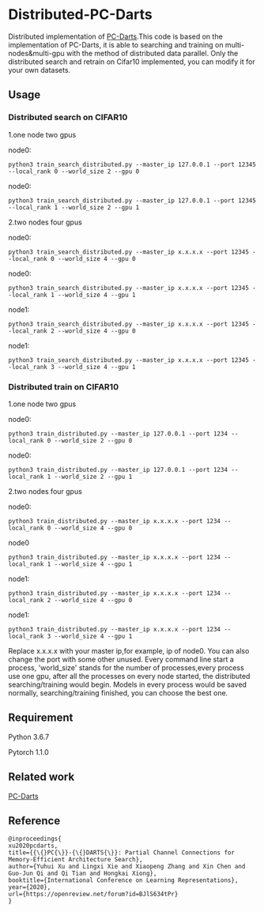 # Distributed-PC-Darts
Distributed implementation of [PC-Darts](https://github.com/yuhuixu1993/PC-DARTS).This code is based on the implementation of PC-Darts, it is able to searching and training on multi-nodes&amp;multi-gpu with the method of distributed data parallel. Only the distributed search and retrain on Cifar10 implemented, you can modify it for your own datasets.

## Usage
### Distributed search on CIFAR10

1.one node two gpus

node0:

    python3 train_search_distributed.py --master_ip 127.0.0.1 --port 12345 --local_rank 0 --world_size 2 --gpu 0

node0:

    python3 train_search_distributed.py --master_ip 127.0.0.1 --port 12345 --local_rank 1 --world_size 2 --gpu 1

2.two nodes four gpus

node0:

    python3 train_search_distributed.py --master_ip x.x.x.x --port 12345 --local_rank 0 --world_size 4 --gpu 0

node0:

    python3 train_search_distributed.py --master_ip x.x.x.x --port 12345 --local_rank 1 --world_size 4 --gpu 1

node1:

    python3 train_search_distributed.py --master_ip x.x.x.x --port 12345 --local_rank 2 --world_size 4 --gpu 0

node1:

    python3 train_search_distributed.py --master_ip x.x.x.x --port 12345 --local_rank 3 --world_size 4 --gpu 1

### Distributed train on CIFAR10

1.one node two gpus

node0:

    python3 train_distributed.py --master_ip 127.0.0.1 --port 1234 --local_rank 0 --world_size 2 --gpu 0

node0:


    python3 train_distributed.py --master_ip 127.0.0.1 --port 1234 --local_rank 1 --world_size 2 --gpu 1


2.two nodes four gpus

node0:

    python3 train_distributed.py --master_ip x.x.x.x --port 1234 --local_rank 0 --world_size 4 --gpu 0

node0

    python3 train_distributed.py --master_ip x.x.x.x --port 1234 --local_rank 1 --world_size 4 --gpu 1

node1:

    python3 train_distributed.py --master_ip x.x.x.x --port 1234 --local_rank 2 --world_size 4 --gpu 0

node1:
       
    python3 train_distributed.py --master_ip x.x.x.x --port 1234 --local_rank 3 --world_size 4 --gpu 1


Replace x.x.x.x with your master ip,for example, ip of node0. You can also change the port with some other unused. Every command line start a process, 'world_size' stands for the number of processes,every process use one gpu, after all the processes on every node started, the distributed searching/training would begin. Models in every process would be saved normally, searching/training finished, you can choose the best one.

## Requirement

Python 3.6.7

Pytorch 1.1.0

## Related work

[PC-Darts](https://github.com/yuhuixu1993/PC-DARTS)

## Reference

    @inproceedings{
    xu2020pcdarts,
    title={{\{}PC{\}}-{\{}DARTS{\}}: Partial Channel Connections for Memory-Efficient Architecture Search},
    author={Yuhui Xu and Lingxi Xie and Xiaopeng Zhang and Xin Chen and Guo-Jun Qi and Qi Tian and Hongkai Xiong},
    booktitle={International Conference on Learning Representations},
    year={2020},
    url={https://openreview.net/forum?id=BJlS634tPr}
    }
